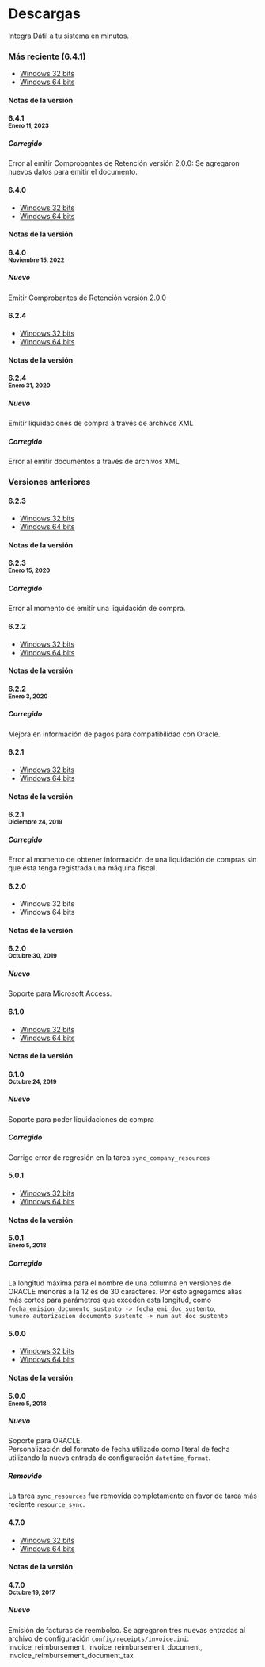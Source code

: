 
# Descargas

Integra Dátil a tu sistema en minutos.

### Más reciente (6.4.1)

- [Windows 32 bits](https://linkapp-installers.s3.us-west-2.amazonaws.com/Datil+LinkApp_6.4.1_32bit.exe)
- [Windows 64 bits](https://linkapp-installers.s3.us-west-2.amazonaws.com/Datil+LinkApp_6.4.1_64bit.exe)

#### Notas de la versión

#### <strong>6.4.1</strong><br><small><strong>Enero 11, 2023</strong></small>

##### Corregido
Error al emitir Comprobantes de Retención versión 2.0.0: Se agregaron nuevos datos para emitir el documento.

#### 6.4.0

- [Windows 32 bits](https://s3-us-west-2.amazonaws.com/linkapp-installers/Datil+LinkApp_6.4.0_32bit.exe)
- [Windows 64 bits](https://s3-us-west-2.amazonaws.com/linkapp-installers/Datil+LinkApp_6.4.0_64bit.exe)

#### Notas de la versión

#### <strong>6.4.0</strong><br><small><strong>Noviembre 15, 2022</strong></small>

##### Nuevo
Emitir Comprobantes de Retención versión 2.0.0

#### 6.2.4

- [Windows 32 bits](https://s3-us-west-2.amazonaws.com/linkapp-installers/Datil+LinkApp_6.2.4_32bit.exe)
- [Windows 64 bits](https://s3-us-west-2.amazonaws.com/linkapp-installers/Datil+LinkApp_6.2.4_64bit.exe)

#### Notas de la versión

#### <strong>6.2.4</strong><br><small><strong>Enero 31, 2020</strong></small>

##### Nuevo
Emitir liquidaciones de compra a través de archivos XML

##### Corregido
Error al emitir documentos a través de archivos XML

### Versiones anteriores

#### 6.2.3

- [Windows 32 bits](https://s3-us-west-2.amazonaws.com/linkapp-installers/Datil+LinkApp_6.2.3_32bit.exe)
- [Windows 64 bits](https://s3-us-west-2.amazonaws.com/linkapp-installers/Datil+LinkApp_6.2.3_64bit.exe)

#### Notas de la versión

#### <strong>6.2.3</strong><br><small><strong>Enero 15, 2020</strong></small>

##### Corregido
Error al momento de emitir una liquidación de compra.


#### 6.2.2

- [Windows 32 bits](https://s3-us-west-2.amazonaws.com/linkapp-installers/Datil+LinkApp_6.2.2_32bit.exe)
- [Windows 64 bits](https://s3-us-west-2.amazonaws.com/linkapp-installers/Datil+LinkApp_6.2.2_64bit.exe)

#### Notas de la versión

#### <strong>6.2.2</strong><br><small><strong>Enero 3, 2020</strong></small>

##### Corregido
Mejora en información de pagos para compatibilidad con Oracle.


#### 6.2.1

- [Windows 32 bits](https://s3-us-west-2.amazonaws.com/linkapp-installers/Datil+LinkApp_6.2.1_32bit.exe)
- [Windows 64 bits](https://s3-us-west-2.amazonaws.com/linkapp-installers/Datil+LinkApp_6.2.1_64bit.exe)

#### Notas de la versión

#### <strong>6.2.1</strong><br><small><strong>Diciembre 24, 2019</strong></small>

##### Corregido
Error al momento de obtener información de una liquidación de compras sin que ésta tenga registrada una máquina fiscal.


#### 6.2.0

- Windows 32 bits
- Windows 64 bits

#### Notas de la versión

#### <strong>6.2.0</strong><br><small><strong>Octubre 30, 2019</strong></small>

##### Nuevo
Soporte para Microsoft Access. 


#### 6.1.0

- [Windows 32 bits](https://s3-us-west-2.amazonaws.com/linkapp-installers/Datil+LinkApp_6.1.0_32bit_generic.exe)
- [Windows 64 bits](https://s3-us-west-2.amazonaws.com/linkapp-installers/Datil+LinkApp_6.1.0_64bit_generic.exe)

#### Notas de la versión

#### <strong>6.1.0</strong><br><small><strong>Octubre 24, 2019</strong></small>

##### Nuevo
Soporte para poder liquidaciones de compra

##### Corregido
Corrige error de regresión en la tarea `sync_company_resources`

#### 5.0.1

- [Windows 32 bits](https://s3-us-west-2.amazonaws.com/linkapp-installers/Datil+LinkApp_5.0.1_32bit.exe)
- [Windows 64 bits](https://s3-us-west-2.amazonaws.com/linkapp-installers/Datil+LinkApp_5.0.1_64bit.exe)

#### Notas de la versión

#### <strong>5.0.1</strong><br><small><strong>Enero 5, 2018</strong></small>

##### Corregido
La longitud máxima para el nombre de una columna en versiones de ORACLE menores
a la 12 es de 30 caracteres. Por esto agregamos alias más cortos para parámetros
que exceden esta longitud, como `fecha_emision_documento_sustento -> fecha_emi_doc_sustento`,
`numero_autorizacion_documento_sustento -> num_aut_doc_sustento`

#### 5.0.0

- [Windows 32 bits](https://s3-us-west-2.amazonaws.com/linkapp-installers/Datil+LinkApp_5.0.0_32bit.exe)
- [Windows 64 bits](https://s3-us-west-2.amazonaws.com/linkapp-installers/Datil+LinkApp_5.0.0_64bit.exe)

#### Notas de la versión

#### <strong>5.0.0</strong><br><small><strong>Enero 5, 2018</strong></small>

##### Nuevo
Soporte para ORACLE.<br/>
Personalización del formato de fecha utilizado como literal de fecha utilizando
la nueva entrada de configuración `datetime_format`.<br/>

##### Removido
La tarea `sync_resources` fue removida completamente en favor de tarea más
reciente `resource_sync`.


#### 4.7.0

- [Windows 32 bits](https://s3-us-west-2.amazonaws.com/linkapp-installers/Datil+LinkApp_4.7.0_32bit.exe)
- [Windows 64 bits](https://s3-us-west-2.amazonaws.com/linkapp-installers/Datil+LinkApp_4.7.0_64bit.exe)

#### Notas de la versión

#### <strong>4.7.0</strong><br><small><strong>Octubre 19, 2017</strong></small>

##### Nuevo
Emisión de facturas de reembolso. Se agregaron tres nuevas entradas al archivo
de configuración `config/receipts/invoice.ini`: invoice_reimbursement,
invoice_reimbursement_document, invoice_reimbursement_document_tax

